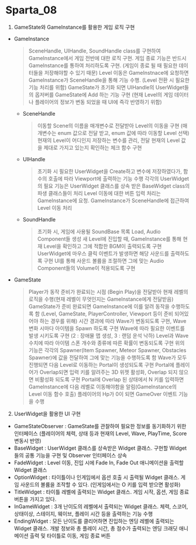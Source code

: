 # Sparta_08

1. GameState와 GameInstance를 활용한 게임 로직 구현
  - GameInstance
    > SceneHandle, UIHandle, SoundHandle class를 구현하여 GameInstance에서 게임 전반에 대한 로직 구현.
    > 게임 종료 기능은 반드시 GameInstance를 통하여 처리하도록 구현. (게임이 종료 될 때 필요한 데이터들을 저장해야할 수 있기 때문)
    > Level 이동은 GameInstnace에 요청하면 GameInstance가 SceneHandle을 통해 기능 수행. (Level 전환 시 필요한 기능 처리를 위함)
    > GameState가 초기화 되면 UIHandle의 UserWidget들의 옵저버를 GameState에 Add 하는 기능 구현 (현재 Level의 게임 데이터나 플레이어의 정보가 변동 되었을 때 UI에 즉각 반영하기 위함)
    
      - SceneHandle
          > 이동할 Scene의 이름을 매개변수로 전달받아 Level의 이동을 구현 (매개변수는 enum 값으로 전달 받고, enum 값에 따라 이동할 Level 선택)
          > 현재의 Level이 어디인지 저장하는 변수를 관리, 전달
          > 현재의 Level 값을 제대로 가지고 있는지 확인하는 체크 함수 구현
          
      - UIHandle
          > 초기화 시 필요한 UserWidget을 Create하고 변수에 저장하였다가, 함수의 호출에 따라 Viewport에 출력하는 기능 수행
          > 각각의 UserWidget의 필요 기능은 UserWidget 클래스를 상속 받은 BaseWidget class의 파생 클래스들이 처리
          > Level 이동에 대한 버튼 입력 처리는 GameInstance에 요청. GameInstance가 SceneHandle에 접근하여 Level 이동 처리
          
      - SoundHandle
          > 초기화 시, 게임에 사용될 SoundBase 목록 Load, Audio Component들 생성
          > 새 Level에 진입할 때, GameInstance를 통해 현재 Level을 확인하고 그에 적합한 BGM이 출력되도록 구현
          > UserWidget에 마우스 클릭 이벤트가 발생하면 해당 사운드를 출력하도록 구현
          > UI를 통해 사운드 볼륨을 조절하면 그에 맞는 Audio Component들의 Volume이 적용되도록 구현
          
  - GameState
    > Player가 동작 준비가 완료되는 시점 (Begin Play)을 전달받아 현재 레벨의 로직을 수행(현재 레벨이 무엇인지는 GameInstance에게 전달받음)
    > GameState가 준비 완료되면 GameInstance에 이를 알려 동작을 수행하도록 함 (Level, GameState, PlayerController, Viewport 등이 준비 되어있어야 하는 경우를 위해)
    > 시간 경과에 따라 Wave가 변동되도록 구현, Wave 변화 시마다 아이템을 Spawn 하도록 구현
    > Wave에 따라 필요한 이벤트를 발생 시키도록 구현 (2 : 장애물 맵 생성, 3 : 랜덤 운석 낙하)
    > Level과 Wave 수치에 따라 아이템 스폰 개수와 종류에 따른 확률이 변동되도록 구현
    > 위의 기능은 각각의 Spawner(Item Spawner, Meteor Spawner, Obstacles Spawner)에 값을 전달하여 그에 맞는 기능을 수행하도록 함
    > Wave가 모두 진행되면 다음 Level로 이동하는 Portal이 생성되도록 구현
    > Portal에 플레이어가 Overlap되면 입력 키를 알려주는 3D 위젯 활성화, Overlap 되지 않으면 비활성화 되도록 구현
    > Portal에 Overlap 된 상태에서 N 키를 입력하면 GameInstance에 다음 레벨로 이동해야함을 알림(GameInstance의 Level 이동 함수 호출)
    > 플레이어의 Hp가 0이 되면 GameOver 이벤트 기능을 수행
    
2. UserWidget을 활용한 UI 구현
  - GameStateObserver : GameState를 관찰하여 필요한 정보를 동기화하기 위한 인터페이스 (플레이어의 체력, 상태 등과 현재의 Level, Wave, PlayTime, Score 변동시 반영) 
  - BaseWidget : UserWidget 클래스를 상속받은 Widget 클래스. 구현할 Widget들의 공통 기능을 구현 및 Observer 인터페이스 상속
  - FadeWidget : Level 이동, 진입 시에 Fade In, Fade Out 애니메이션을 출력할 Widget 클래스
  - OptionWidget : 타이틀이나 인게임에서 옵션 호출 시 출력될 Widget 클래스. 게임 사운드의 볼륨을 조작할 수 있다. (인게임에서는 O 키를 입력 받으면 활성화)
  - TitleWidget : 타이틀 레벨에 출력되는 Widget 클래스. 게임 시작, 옵션, 게임 종료 버튼을 가지고 있다.
  - InGameWidget : 3개 난이도의 레벨에서 출력되는 Widget 클래스. 체력, 스코어, 상태이상, 스테이지, 웨이브, 플레이 시간 등을 출력하는 기능 수행
  - EndingWidget : 모든 난이도를 클리어하면 진입하는 엔딩 레벨에 출력되는 Widget 클래스. 개발 정보와 총 플레이 시간, 총 점수가 출력되는 엔딩 크래딧 애니메이션 출력 및 타이틀로 이동, 게임 종료 버튼
